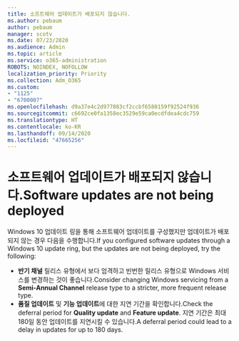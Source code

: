 ```yaml
---
title: 소프트웨어 업데이트가 배포되지 않습니다.
ms.author: pebaum
author: pebaum
manager: scotv
ms.date: 07/23/2020
ms.audience: Admin
ms.topic: article
ms.service: o365-administration
ROBOTS: NOINDEX, NOFOLLOW
localization_priority: Priority
ms.collection: Adm_O365
ms.custom:
- "1125"
- "6700007"
ms.openlocfilehash: d9a37e4c2d977083cf2ccbf6580159f92524f936
ms.sourcegitcommit: c6692ce0fa1358ec3529e59ca0ecdfdea4cdc759
ms.translationtype: HT
ms.contentlocale: ko-KR
ms.lasthandoff: 09/14/2020
ms.locfileid: "47665256"
---
```

# <a name="software-updates-are-not-being-deployed"></a><span data-ttu-id="9f778-102">소프트웨어 업데이트가 배포되지 않습니다.</span><span class="sxs-lookup"><span data-stu-id="9f778-102">Software updates are not being deployed</span></span>

<span data-ttu-id="9f778-103">Windows 10 업데이트 링을 통해 소프트웨어 업데이트를 구성했지만 업데이트가 배포되지 않는 경우 다음을 수행합니다.</span><span class="sxs-lookup"><span data-stu-id="9f778-103">If you configured software updates through a Windows 10 update ring, but the updates are not being deployed, try the following:</span></span>  

- <span data-ttu-id="9f778-104">**반기 채널** 릴리스 유형에서 보다 엄격하고 빈번한 릴리스 유형으로 Windows 서비스를 변경하는 것이 좋습니다.</span><span class="sxs-lookup"><span data-stu-id="9f778-104">Consider changing Windows servicing from a  **Semi-Annual Channel**  release type to a stricter, more frequent release type.</span></span>
- <span data-ttu-id="9f778-105">**품질 업데이트** 및 **기능 업데이트**에 대한 지연 기간을 확인합니다.</span><span class="sxs-lookup"><span data-stu-id="9f778-105">Check the deferral period for  **Quality update**  and  **Feature update**.</span></span> <span data-ttu-id="9f778-106">지연 기간은 최대 180일 동안 업데이트를 지연시킬 수 있습니다.</span><span class="sxs-lookup"><span data-stu-id="9f778-106">A deferral period could lead to a delay in updates for up to 180 days.</span></span>